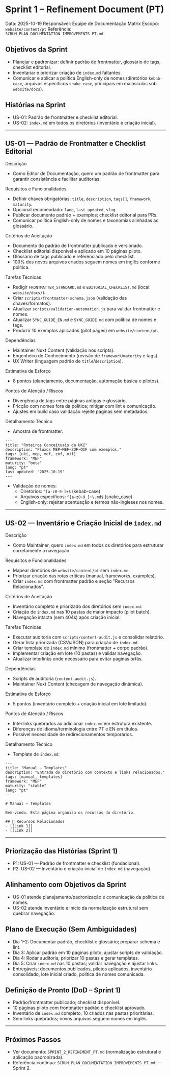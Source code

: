 # Sprint 1 – Refinement Document (PT)

Data: 2025-10-19
Responsável: Equipe de Documentação Matrix
Escopo: `website/content/pt`
Referência: `SCRUM_PLAN_DOCUMENTATION_IMPROVEMENTS_PT.md`

## Objetivos da Sprint
- Planejar e padronizar: definir padrão de frontmatter, glossário de tags, checklist editorial.
- Inventariar e priorizar criação de `index.md` faltantes.
- Comunicar e aplicar a política English-only de nomes (diretórios `kebab-case`, arquivos específicos `snake_case`, principais em maiúsculas sob `website/docs`).

## Histórias na Sprint
- US-01: Padrão de frontmatter e checklist editorial.
- US-02: `index.md` em todos os diretórios (inventário e criação inicial).

---

## US-01 — Padrão de Frontmatter e Checklist Editorial

Descrição
- Como Editor de Documentação, quero um padrão de frontmatter para garantir consistência e facilitar auditorias.

Requisitos e Funcionalidades
- Definir chaves obrigatórias: `title`, `description`, `tags[]`, `framework`, `maturity`.
- Opcional recomendado: `lang`, `last_updated`, `slug`.
- Publicar documento padrão + exemplos; checklist editorial para PRs.
- Comunicar política English-only de nomes e taxonomias alinhadas ao glossário.

Critérios de Aceitação
- Documento do padrão de frontmatter publicado e versionado.
- Checklist editorial disponível e aplicado em 10 páginas piloto.
- Glossário de tags publicado e referenciado pelo checklist.
- 100% dos novos arquivos criados seguem nomes em inglês conforme política.

Tarefas Técnicas
- Redigir `FRONTMATTER_STANDARD.md` e `EDITORIAL_CHECKLIST.md` (local: `website/docs/`).
- Criar `scripts/frontmatter-schema.json` (validação das chaves/formatos).
- Atualizar `scripts/validation-automation.js` para validar frontmatter e nomes.
- Atualizar `SYNC_GUIDE_EN.md` e `SYNC_GUIDE.md` com política de nomes e tags.
- Produzir 10 exemplos aplicados (pilot pages) em `website/content/pt`.

Dependências
- Maintainer Nuxt Content (validação nos scripts).
- Engenheiro de Conhecimento (revisão de `framework`/`maturity` e tags).
- UX Writer (linguagem padrão de `title`/`description`).

Estimativa de Esforço
- 8 pontos (planejamento, documentação, automação básica e pilotos).

Pontos de Atenção / Riscos
- Divergência de tags entre páginas antigas e glossário.
- Fricção com nomes fora da política; mitigar com lint e comunicação.
- Ajustes em build caso validação rejeite páginas sem metadados.

Detalhamento Técnico
- Amostra de frontmatter:
```
---
title: "Roteiros Conceituais da UKI"
description: "Fluxos MEP→MEF→ZOF→OIF com exemplos."
tags: [uki, mep, mef, zof, oif]
framework: "MEF"
maturity: "beta"
lang: "pt"
last_updated: "2025-10-19"
---
```
- Validação de nomes:
  - Diretórios: `^[a-z0-9-]+$` (kebab-case)
  - Arquivos específicos: `^[a-z0-9_]+\.md$` (snake_case)
  - English-only: rejeitar acentuação e termos não-ingleses nos nomes.

---

## US-02 — Inventário e Criação Inicial de `index.md`

Descrição
- Como Maintainer, quero `index.md` em todos os diretórios para estruturar corretamente a navegação.

Requisitos e Funcionalidades
- Mapear diretórios de `website/content/pt` sem `index.md`.
- Priorizar criação nas rotas críticas (manual, frameworks, examples).
- Criar `index.md` com frontmatter padrão e seção "Recursos Relacionados".

Critérios de Aceitação
- Inventário completo e priorizado dos diretórios sem `index.md`.
- Criação de `index.md` nas 10 pastas de maior impacto (pilot batch).
- Navegação intacta (sem 404s) após criação inicial.

Tarefas Técnicas
- Executar auditoria com `scripts/content-audit.js` e consolidar relatório.
- Gerar lista priorizada (CSV/JSON) para criação de `index.md`.
- Criar template de `index.md` mínimo (frontmatter + corpo padrão).
- Implementar criação em lote (10 pastas) e validar navegação.
- Atualizar interlinks onde necessário para evitar páginas órfãs.

Dependências
- Scripts de auditoria (`content-audit.js`).
- Maintainer Nuxt Content (checagem de navegação dinâmica).

Estimativa de Esforço
- 5 pontos (inventário completo + criação inicial em lote limitado).

Pontos de Atenção / Riscos
- Interlinks quebrados ao adicionar `index.md` em estrutura existente.
- Diferenças de idioma/terminologia entre PT e EN em títulos.
- Possível necessidade de redirecionamentos temporários.

Detalhamento Técnico
- Template de `index.md`:
```
---
title: "Manual — Templates"
description: "Entrada do diretório com contexto e links relacionados."
tags: [manual, templates]
framework: "MEF"
maturity: "stable"
lang: "pt"
---

# Manual — Templates

Bem-vindo. Esta página organiza os recursos do diretório.

## 📖 Recursos Relacionados
- [[Link 1]]
- [[Link 2]]
```

---

## Priorização das Histórias (Sprint 1)
- P1: US-01 — Padrão de frontmatter e checklist (fundacional).
- P2: US-02 — Inventário e criação inicial de `index.md` (navegação).

## Alinhamento com Objetivos da Sprint
- US-01 atende planejamento/padronização e comunicação da política de nomes.
- US-02 atende inventário e início da normalização estrutural sem quebrar navegação.

## Plano de Execução (Sem Ambiguidades)
- Dia 1–2: Documentar padrão, checklist e glossário; preparar schema e lint.
- Dia 3: Aplicar padrão em 10 páginas piloto; ajustar scripts de validação.
- Dia 4: Rodar auditoria, priorizar 10 pastas e gerar templates.
- Dia 5: Criar `index.md` nas 10 pastas; validar navegação e ajustar links.
- Entregáveis: documentos publicados, pilotos aplicados, inventário consolidado, lote inicial criado, política de nomes comunicada.

## Definição de Pronto (DoD – Sprint 1)
- Padrão/frontmatter publicado; checklist disponível.
- 10 páginas piloto com frontmatter padrão e checklist aprovado.
- Inventário de `index.md` completo; 10 criados nas pastas prioritárias.
- Sem links quebrados; novos arquivos seguem nomes em inglês.

---

## Próximos Passos
- Ver documento: `SPRINT_2_REFINEMENT_PT.md` (normalização estrutural e aplicação padronizada).
- Referência contínua: `SCRUM_PLAN_DOCUMENTATION_IMPROVEMENTS_PT.md` — Sprint 2.